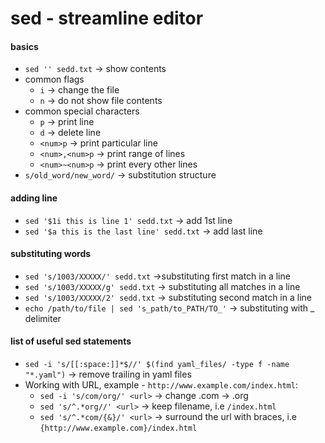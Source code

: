 # sed - streamline editor

#### basics
* `sed '' sedd.txt` -> show contents
* common flags
  * `i` -> change the file
  * `n` -> do not show file contents
* common special characters
  * `p` -> print line
  * `d` -> delete line
  * `<num>p` -> print particular line
  * `<num>,<num>p` -> print range of lines
  * `<num>~<num>p` -> print every other lines
* `s/old_word/new_word/` -> substitution structure

#### adding line
* `sed '$1i this is line 1' sedd.txt` -> add 1st line
* `sed '$a this is the last line' sedd.txt` -> add last line

#### substituting words
* `sed 's/1003/XXXXX/' sedd.txt` ->substituting first match in a line  
* `sed 's/1003/XXXXX/g' sedd.txt` -> substituting all matches in a line  
* `sed 's/1003/XXXXX/2' sedd.txt` -> substituting second match in a line 
* `echo /path/to/file | sed 's_path/to_PATH/TO_'` -> substituting with _ delimiter

#### list of useful sed statements
* `sed -i 's/[[:space:]]*$//' $(find yaml_files/ -type f -name "*.yaml")` -> remove trailing in yaml files
* Working with URL, example - `http://www.example.com/index.html`:
  * `sed -i 's/com/org/' <url>` -> change .com -> .org
  * `sed 's/^.*org//' <url>` -> keep filename, i.e `/index.html`
  * `sed 's/^.*com/{&}/' <url>` -> surround the url with braces, i.e `{http://www.example.com}/index.html`
